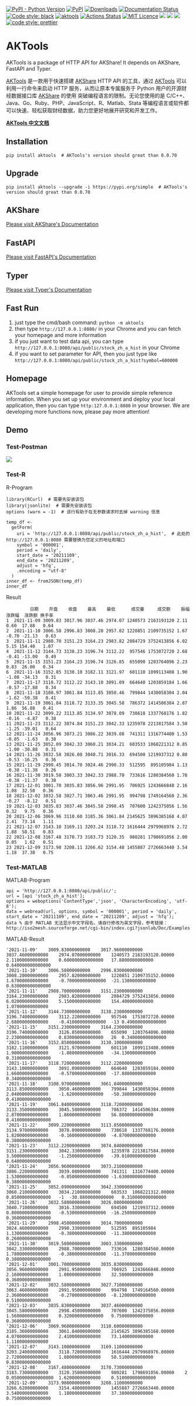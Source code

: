 [![PyPI - Python Version](https://img.shields.io/pypi/pyversions/akshare.svg)](https://pypi.org/project/akshare/)
[![PyPI](https://img.shields.io/pypi/v/aktools.svg)](https://pypi.org/project/aktools/)
[![Downloads](https://pepy.tech/badge/aktools)](https://pepy.tech/project/aktools)
[![Documentation Status](https://readthedocs.org/projects/aktools/badge/?version=master)](https://aktools.readthedocs.io/?badge=master)
[![Code style: black](https://img.shields.io/badge/code%20style-black-000000.svg)](https://github.com/psf/black)
[![aktools](https://img.shields.io/badge/Data%20Science-AKShare-green)](https://github.com/akfamily/aktools)
[![Actions Status](https://github.com/akfamily/aktools/workflows/build/badge.svg)](https://github.com/akfamily/aktools/actions)
[![MIT Licence](https://camo.githubusercontent.com/14a9abb7e83098f2949f26d2190e04fb1bd52c06/68747470733a2f2f626c61636b2e72656164746865646f63732e696f2f656e2f737461626c652f5f7374617469632f6c6963656e73652e737667)](https://github.com/akfamily/aktools/blob/master/LICENSE)
[![](https://img.shields.io/github/forks/jindaxiang/aktools)](https://github.com/akfamily/aktools)
[![](https://img.shields.io/github/stars/jindaxiang/aktools)](https://github.com/akfamily/aktools)
[![](https://img.shields.io/github/issues/jindaxiang/aktools)](https://github.com/akfamily/aktools)
[![code style: prettier](https://img.shields.io/badge/code_style-prettier-ff69b4.svg?style=flat-square)](https://github.com/prettier/prettier)

# AKTools

AKTools is a package of HTTP API for AKShare! It depends on AKShare, FastAPI and Typer.

[AKTools](https://github.com/akfamily/aktools) 是一款用于快速搭建 [AKShare](https://github.com/akfamily/akshare) HTTP API 的工具，通过 [AKTools](https://github.com/akfamily/aktools)
可以利用一行命令来启动 HTTP 服务，从而让原本专属服务于 Python 用户的开源财经数据接口库 [AKShare](https://github.com/akfamily/akshare) 的使用
突破编程语言的限制。无论您使用的是 C/C++、Java、Go、Ruby、PHP、JavaScript、R、Matlab、Stata 等编程语言或软件都可以快速、轻松获取财经数据，助力您更好地展开研究和开发工作。

**[AKTools 中文文档](https://aktools.readthedocs.io/)**

## Installation

```shell
pip install aktools  # AKTools's version should great than 0.0.70
```

## Upgrade

```shell
pip install aktools --upgrade -i https://pypi.org/simple  # AKTools's version should great than 0.0.70
```

## AKShare

[Please visit AKShare's Documentation](https://akshare.xyz/)

## FastAPI

[Please visit FastAPI's Documentation](https://fastapi.tiangolo.com/)

## Typer

[Please visit Typer's Documentation](https://typer.tiangolo.com/)

## Fast Run

1. just type the cmd/bash command: `python -m aktools`
2. then type `http://127.0.0.1:8080/` in your Chrome and you can fetch your homepage and more information
3. if you just want to test data api, you can type `http://127.0.0.1:8080/api/public/stock_zh_a_hist` in your Chrome
4. if you want to set parameter for API, then you just type like `http://127.0.0.1:8080/api/public/stock_zh_a_hist?symbol=600000`

## Homepage

AKTools set a simple homepage for user to provide simple reference information. When you set up your
environment and deploy your local application, then you can type `http:127.0.0.1:8080` in your browser.
We are developing more functions now, please pay more attention!

## Demo

### Test-Postman

![](https://dss-1252952517.cos.ap-chengdu.myqcloud.com/image-20211209235248006.png)

### Test-R

R-Program

```
library(RCurl)  # 需要先安装该包
library(jsonlite)  # 需要先安装该包
options (warn = -1)  # 该行有助于在无参数请求时去掉 warning 信息

temp_df <-
  getForm(
    uri = 'http://127.0.0.1:8080/api/public/stock_zh_a_hist',  # 此处的 http://127.0.0.1:8080 需要替换为您定义的地址和端口
    symbol = '000001',
    period = 'daily',
    start_date = '20211109',
    end_date = '20211209',
    adjust = 'hfq',
    .encoding = "utf-8"
  )
inner_df <- fromJSON(temp_df)
inner_df
```

Result

```
         日期    开盘    收盘    最高    最低      成交量     成交额    振幅  涨跌幅  涨跌额 换手率
1  2021-11-09 3009.83 3017.96 3037.46 2974.07 1240573 2163193120 2.11   0.60  17.88   0.64
2  2021-11-10 3006.58 2996.83 3008.20 2957.82 1220851 2109735152 1.67  -0.70 -21.13   0.63
3  2021-11-11 2988.70 3151.23 3164.23 2983.82 2084729 3752413856 6.02   5.15 154.40   1.07
4  2021-11-12 3144.73 3138.23 3196.74 3112.22  957546 1753072720 2.68  -0.41 -13.00   0.49
5  2021-11-15 3151.23 3164.23 3196.74 3126.85  655090 1203764096 2.23   0.83  26.00   0.34
6  2021-11-16 3152.85 3130.10 3182.11 3121.97  601110 1099113408 1.90  -1.08 -34.13   0.31
7  2021-11-17 3118.72 3112.22 3143.10 3091.09  664640 1203859184 1.66  -0.57 -17.88   0.34
8  2021-11-18 3108.97 3061.84 3113.85 3050.46  799844 1430058304 2.04  -1.62 -50.38   0.41
9  2021-11-19 3061.84 3118.72 3133.35 3045.58  786372 1414506384 2.87   1.86  56.88   0.41
10 2021-11-22 3099.22 3113.85 3134.97 3078.09  738618 1337768176 1.82  -0.16  -4.87   0.38
11 2021-11-23 3112.22 3074.84 3151.23 3042.33 1235978 2213817584 3.50  -1.25 -39.01   0.64
12 2021-11-24 3056.96 3073.21 3086.22 3039.08  741311 1316774400 1.53  -0.05  -1.63   0.38
13 2021-11-25 3052.09 3042.33 3060.21 3034.21  603533 1068221312 0.85  -1.00 -30.88   0.31
14 2021-11-26 3032.58 3026.08 3040.71 3016.33  694500 1219937312 0.80  -0.53 -16.25   0.36
15 2021-11-29 2998.45 3014.70 3024.46 2990.33  512595  895105984 1.13  -0.38 -11.38   0.26
16 2021-11-30 3019.58 3003.33 3042.33 2988.70  733616 1280384560 1.78  -0.38 -11.37   0.38
17 2021-12-01 3001.70 3035.83 3056.96 2991.95  706925 1243666848 2.16   1.08  32.50   0.36
18 2021-12-02 3032.58 3027.71 3063.46 2991.95  994798 1749164560 2.36  -0.27  -8.12   0.51
19 2021-12-03 3035.83 3037.46 3045.58 2998.45  707600 1242375056 1.56   0.32   9.75   0.36
20 2021-12-06 3069.96 3110.60 3185.36 3061.84 2145625 3896385168 4.07   2.41  73.14   1.11
21 2021-12-07 3143.10 3169.11 3203.24 3118.72 1616444 2979968976 2.72   1.88  58.51   0.83
22 2021-12-08 3167.48 3170.73 3183.73 3120.35  980281 1798691056 2.00   0.05   1.62   0.51
23 2021-12-09 3173.98 3208.11 3266.62 3154.48 1455887 2726663440 3.54   1.18  37.38   0.75
```

### Test-MATLAB

MATLAB-Program

```
api = 'http://127.0.0.1:8080/api/public/';
url = [api 'stock_zh_a_hist'];
options = weboptions('ContentType','json', 'CharacterEncoding', 'utf-8');
data = webread(url, options, symbol = '000001', period = 'daily', start_date = '20211109', end_date = '20211209', adjust = 'hfq');
data % 由于 MATLAB 无法显示中文字段名，请自行修改为英文字段，参考链接：http://iso2mesh.sourceforge.net/cgi-bin/index.cgi?jsonlab/Doc/Examples
```

MATLAB-Result

```
'2021-11-09'	3009.83000000000	3017.96000000000	3037.46000000000	2974.07000000000	1240573	2163193120.00000	2.11000000000000	0.600000000000000	17.8800000000000	0.640000000000000
'2021-11-10'	3006.58000000000	2996.83000000000	3008.20000000000	2957.82000000000	1220851	2109735152.00000	1.67000000000000	-0.700000000000000	-21.1300000000000	0.630000000000000
'2021-11-11'	2988.70000000000	3151.23000000000	3164.23000000000	2983.82000000000	2084729	3752413856.00000	6.02000000000000	5.15000000000000	154.400000000000	1.07000000000000
'2021-11-12'	3144.73000000000	3138.23000000000	3196.74000000000	3112.22000000000	957546	1753072720.00000	2.68000000000000	-0.410000000000000	-13	0.490000000000000
'2021-11-15'	3151.23000000000	3164.23000000000	3196.74000000000	3126.85000000000	655090	1203764096.00000	2.23000000000000	0.830000000000000	26	0.340000000000000
'2021-11-16'	3152.85000000000	3130.10000000000	3182.11000000000	3121.97000000000	601110	1099113408.00000	1.90000000000000	-1.08000000000000	-34.1300000000000	0.310000000000000
'2021-11-17'	3118.72000000000	3112.22000000000	3143.10000000000	3091.09000000000	664640	1203859184.00000	1.66000000000000	-0.570000000000000	-17.8800000000000	0.340000000000000
'2021-11-18'	3108.97000000000	3061.84000000000	3113.85000000000	3050.46000000000	799844	1430058304.00000	2.04000000000000	-1.62000000000000	-50.3800000000000	0.410000000000000
'2021-11-19'	3061.84000000000	3118.72000000000	3133.35000000000	3045.58000000000	786372	1414506384.00000	2.87000000000000	1.86000000000000	56.8800000000000	0.410000000000000
'2021-11-22'	3099.22000000000	3113.85000000000	3134.97000000000	3078.09000000000	738618	1337768176.00000	1.82000000000000	-0.160000000000000	-4.87000000000000	0.380000000000000
'2021-11-23'	3112.22000000000	3074.84000000000	3151.23000000000	3042.33000000000	1235978	2213817584.00000	3.50000000000000	-1.25000000000000	-39.0100000000000	0.640000000000000
'2021-11-24'	3056.96000000000	3073.21000000000	3086.22000000000	3039.08000000000	741311	1316774400.00000	1.53000000000000	-0.0500000000000000	-1.63000000000000	0.380000000000000
'2021-11-25'	3052.09000000000	3042.33000000000	3060.21000000000	3034.21000000000	603533	1068221312.00000	0.850000000000000	-1	-30.8800000000000	0.310000000000000
'2021-11-26'	3032.58000000000	3026.08000000000	3040.71000000000	3016.33000000000	694500	1219937312.00000	0.800000000000000	-0.530000000000000	-16.2500000000000	0.360000000000000
'2021-11-29'	2998.45000000000	3014.70000000000	3024.46000000000	2990.33000000000	512595	895105984	1.13000000000000	-0.380000000000000	-11.3800000000000	0.260000000000000
'2021-11-30'	3019.58000000000	3003.33000000000	3042.33000000000	2988.70000000000	733616	1280384560.00000	1.78000000000000	-0.380000000000000	-11.3700000000000	0.380000000000000
'2021-12-01'	3001.70000000000	3035.83000000000	3056.96000000000	2991.95000000000	706925	1243666848.00000	2.16000000000000	1.08000000000000	32.5000000000000	0.360000000000000
'2021-12-02'	3032.58000000000	3027.71000000000	3063.46000000000	2991.95000000000	994798	1749164560.00000	2.36000000000000	-0.270000000000000	-8.12000000000000	0.510000000000000
'2021-12-03'	3035.83000000000	3037.46000000000	3045.58000000000	2998.45000000000	707600	1242375056.00000	1.56000000000000	0.320000000000000	9.75000000000000	0.360000000000000
'2021-12-06'	3069.96000000000	3110.60000000000	3185.36000000000	3061.84000000000	2145625	3896385168.00000	4.07000000000000	2.41000000000000	73.1400000000000	1.11000000000000
'2021-12-07'	3143.10000000000	3169.11000000000	3203.24000000000	3118.72000000000	1616444	2979968976.00000	2.72000000000000	1.88000000000000	58.5100000000000	0.830000000000000
'2021-12-08'	3167.48000000000	3170.73000000000	3183.73000000000	3120.35000000000	980281	1798691056.00000	2	0.0500000000000000	1.62000000000000	0.510000000000000
'2021-12-09'	3173.98000000000	3208.11000000000	3266.62000000000	3154.48000000000	1455887	2726663440.00000	3.54000000000000	1.18000000000000	37.3800000000000	0.750000000000000
```
